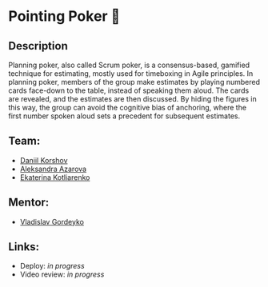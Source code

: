 # Pointing Poker 🤝

## Description

Planning poker, also called Scrum poker, is a consensus-based, gamified technique for estimating, mostly used for timeboxing in Agile principles. In planning poker, members of the group make estimates by playing numbered cards face-down to the table, instead of speaking them aloud. The cards are revealed, and the estimates are then discussed. By hiding the figures in this way, the group can avoid the cognitive bias of anchoring, where the first number spoken aloud sets a precedent for subsequent estimates.

## Team:

 - [Daniil Korshov][daniel-ki]
 - [Aleksandra Azarova][foggylight]
 - [Ekaterina Kotliarenko][kagerka]

## Mentor:

 - [Vladislav Gordeyko][vladislavgordeyko]

## Links:

 - Deploy: *in progress*
 - Video review: *in progress*


 [kagerka]: https://github.com/kagerka
 [daniel-ki]: https://github.com/daniel-ki
 [foggylight]: https://github.com/foggylight
 [vladislavgordeyko]: https://github.com/vladislavgordeyko